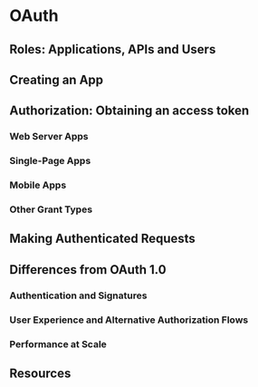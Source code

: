 # OAuth 

## Roles: Applications, APIs and Users

## Creating an App

## Authorization: Obtaining an access token

### Web Server Apps
### Single-Page Apps
### Mobile Apps
### Other Grant Types

## Making Authenticated Requests

## Differences from OAuth 1.0

### Authentication and Signatures
### User Experience and Alternative Authorization Flows
### Performance at Scale

## Resources